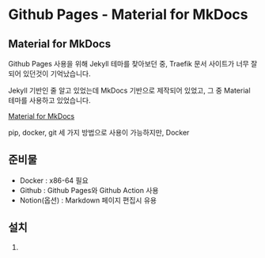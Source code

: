 # Github Pages - Material for MkDocs

## Material for MkDocs

Github Pages 사용을 위해 Jekyll 테마를 찾아보던 중, Traefik 문서 사이트가 너무 잘 되어 있던것이 기억났습니다.

Jekyll 기반인 줄 알고 있었는데 MkDocs 기반으로 제작되어 있었고, 그 중 Material 테마를 사용하고 있었습니다.

[Material for MkDocs](https://squidfunk.github.io/mkdocs-material/)

pip, docker, git 세 가지 방법으로 사용이 가능하지만, Docker

## 준비물

- Docker : x86-64 필요
- Github : Github Pages와 Github Action 사용
- Notion(옵션) : Markdown 페이지 편집시 유용

## 설치

1.